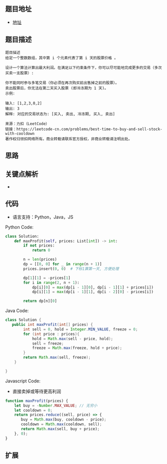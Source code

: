 ## 题目地址

- [地址](https://leetcode-cn.com/problems/best-time-to-buy-and-sell-stock-with-cooldown/)

## 题目描述

```
题目描述
给定一个整数数组，其中第 i 个元素代表了第 i 天的股票价格 。​

设计一个算法计算出最大利润。在满足以下约束条件下，你可以尽可能地完成更多的交易（多次买卖一支股票）:

你不能同时参与多笔交易（你必须在再次购买前出售掉之前的股票）。
卖出股票后，你无法在第二天买入股票 (即冷冻期为 1 天)。
示例:

输入: [1,2,3,0,2]
输出: 3 
解释: 对应的交易状态为: [买入, 卖出, 冷冻期, 买入, 卖出]

来源：力扣（LeetCode）
链接：https://leetcode-cn.com/problems/best-time-to-buy-and-sell-stock-with-cooldown
著作权归领扣网络所有。商业转载请联系官方授权，非商业转载请注明出处。
```

## 思路

## 关键点解析

-

## 代码

- 语言支持：Python，Java，JS

Python Code:

```python
class Solution:
    def maxProfit(self, prices: List[int]) -> int:
        if not prices:
            return 0

        n = len(prices)
        dp = [[0, 0] for _ in range(n + 1)]
        prices.insert(0, 0)  # 下标1算第一天, 方便处理

        dp[1][1] = -prices[1]
        for i in range(2, n + 1):
            dp[i][0] = max(dp[i - 1][0], dp[i - 1][1] + prices[i])
            dp[i][1] = max(dp[i - 1][1], dp[i - 2][0] - prices[i])

        return dp[n][0]

```

Java Code:

```java
class Solution {
   public int maxProfit(int[] prices) {
        int sell = 0, hold = Integer.MIN_VALUE, freeze = 0;
        for (int price : prices){
            hold = Math.max(sell - price, hold);
            sell = freeze;
            freeze = Math.max(freeze, hold + price);          
        }
        return Math.max(sell, freeze);
    }

}
```

Javascript Code:
- 直接卖掉或等待更高利润
```js
function maxProfit(prices) {
    let buy = -Number.MAX_VALUE; // 无穷小
    let cooldown = 0;
    return prices.reduce((sell, price) => {
       buy = Math.max(buy, cooldown - price);
       cooldown = Math.max(cooldown, sell);
       return Math.max(sell, buy + price);
    }, 0);
}
```

## 扩展
